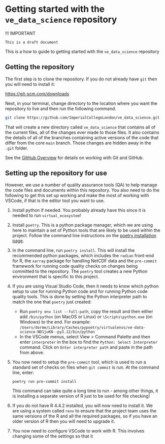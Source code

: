# Getting started with the `ve_data_science` repository

<!-- markdownlint-disable MD046 -->
<!-- The admonition syntax within mkdocs confuses markdownlint, because it thinks the
indented content of the admonition is code. It then complains about the mixture of
fenced code blocks (e.g. ```sh) and indented code blocks.-->

!!! IMPORTANT

    This is a draft document

This is a how to guide to getting started with the `ve_data_science` repository

## Getting the repository

The first step is to clone the repository. If you do not already have `git` then you
will need to install it:

<https://git-scm.com/downloads>

Next, in your terminal, change directory to the location where you want the repository
to live and then run the following command.

``` sh
git clone https://github.com/ImperialCollegeLondon/ve_data_science.git
```

That will create a new directory called `ve_data_science` that contains all of the current
files, all of the changes ever made to those files. It also contains the details of all of
the branches containing active versions of the code that differ from the core `main` branch.
Those changes are hidden away in the `.git` folder.

See the [GitHub Overview](github_overview.md) for details on working with Git and GitHub.

## Setting up the repository for use

However, we use a number of quality assurance tools (QA) to help manage the code files
and documents within this repository. You also need to do the following to get this set
up working and make the most of working with VSCode, if that is the editor tool you want
to use.

1. Install python if needed. You probably already have this since it is needed to run
   `virtual_ecosystem`!

2. Install `poetry`. This is a python package manager, which we are using here to
   maintain a set of Python tools that are likely to be used within the project. Follow
   the command line instructions on the [poetry installation page](https://python-poetry.org/docs/#installing-with-the-official-installer).

3. In the command line, run `poetry install`. This will install the recommended python
   packages, which includes the `radian` front-end for R, the `xarray` package for
   handling NetCDF data and the `pre-commit` framework for running code quality checks
   on changes being committed to the repository. The `poetry` tool creates a new Python
   environment that is specific to this project.

4. If you are using Visual Studio Code, then it needs to know which python setup to use
   for running Python code and for running Python code quality tools. This is done by
   setting the Python interpreter path to match the one that `poetry` just created:

    * Run `poetry env list --full-path`, copy the result and then either add
      `/bin/python` (on MacOS or Linux) or `\Scripts\python.exe` (on Windows) to the
      end. For example:
      `/Users/dorme/Library/Caches/pypoetry/virtualenvs/ve-data-science-ND1juKN--py3.12/bin/python`
    * In the VSCode menus, select View > Command Palette and then enter `interpreter` in
      the box to find the `Python: Select Interpreter` command. Click on `Enter
      interpreter path` and paste in the path from above.

5. You now need to setup the `pre-commit` tool, which is used to run a standard set of
    checks on files when `git commit` is run. At the command line, enter:

    `poetry run pre-commit install`

    This command can take quite a long time to run - among other things, it is installing
    a separate version of R just to be used for file checking!

6. If you do not have R 4.4.2 installed, you will now need to install it. We are using
   a system called `renv` to ensure that the project team uses the same versions of the R
   and all the required packages, so if you have an older version of R then you will need
   to upgrade it.

7. You now need to configure VSCode to work with R. This involves changing some of the
   settings so that it
